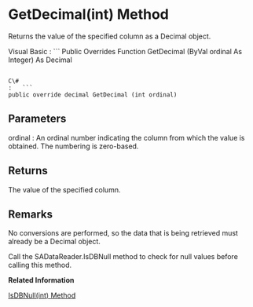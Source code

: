 <!-- loio3c1661766c5f1014ae3494d16904af6b -->

# GetDecimal\(int\) Method

Returns the value of the specified column as a Decimal object.



Visual Basic
:   ```
Public Overrides Function GetDecimal (ByVal ordinal As Integer) As Decimal
```

C\#
:   ```
public override decimal GetDecimal (int ordinal)
```



## Parameters

ordinal
:   An ordinal number indicating the column from which the value is obtained. The numbering is zero-based.



## Returns

The value of the specified column.



## Remarks

No conversions are performed, so the data that is being retrieved must already be a Decimal object.

Call the SADataReader.IsDBNull method to check for null values before calling this method.

**Related Information**  


[IsDBNull\(int\) Method](isdbnull-int-method-3c171a9.md "Returns a value indicating whether the column contains NULL values.")

